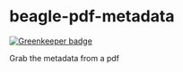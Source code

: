 beagle-pdf-metadata
===================

[![Greenkeeper badge](https://badges.greenkeeper.io/RichardLitt/beagle-pdf-metadata.svg)](https://greenkeeper.io/)

Grab the metadata from a pdf

